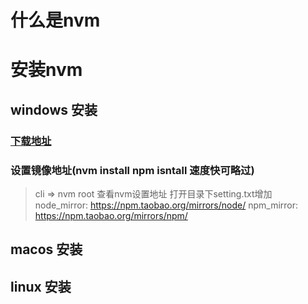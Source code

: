 # 什么是nvm
# 安装nvm
## windows 安装
### [下载地址](https://github.com/coreybutler/nvm-windows/releases)
### 设置镜像地址(nvm install npm isntall 速度快可略过)
> cli => nvm root 查看nvm设置地址 打开目录下setting.txt增加
> node_mirror: https://npm.taobao.org/mirrors/node/
> npm_mirror: https://npm.taobao.org/mirrors/npm/
## macos 安装
## linux 安装
